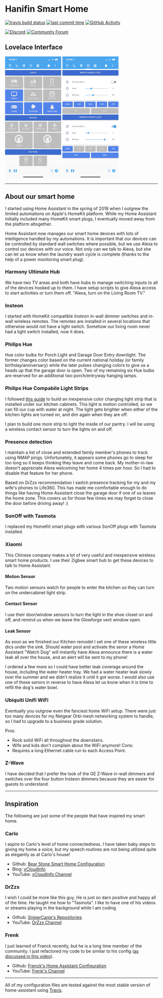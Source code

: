 # Hanifin Smart Home

[![travis build status][travis-build-status-shield]][travis-build-status] [![last commit time][github-last-commit]][github-master] [![GitHub Activity][commits-shield]][commits]

[![Discord][discord-shield]][discord]
[![Community Forum][forum-shield]][forum]

## Lovelace Interface
![home][lovelace-0] ![wakeup][lovelace-2]

---

## About our smart home
I started using Home Assistant in the spring of 2018 when I outgrew the limited automations on Apple's HomeKit platform. While my Home Assistant initially included many HomeKit smart plugs, I eventually moved away from the platform altogether.

Home Assistant now manages our smart home devices with lots of intelligence handled by my automations. It is important that our devices can be controlled by standard wall switches where possible, but we use Alexa to control our devices with our voice. Not only can we talk to Alexa, but she can let us know when the laundry wash cycle is complete (thanks to the help of a power monitoring smart plug).

### Harmony Ultimate Hub
We have two TV areas and both have hubs to manage switching inputs to all of the devices hooked up to them. I have setup scripts to give Alexa access to start activities or turn them off. "Alexa, turn on the Living Room TV."

### Insteon
I started with HomeKit compatible *Insteon* in-wall dimmer switches and in-wall wireless remotes. The remotes are installed in several locations that otherwise would not have a light switch. Somehow our living room never had a light switch installed, now it does.

### Philips Hue
Hue color bulbs for Porch Light and Garage Door Entry downlight. The former changes color based on the current national holiday (or family birthday/anniversary) while the later pulses changing colors to give us a heads up that the garage door is open. Two of my remaining six Hue bulbs are reserved for an additional two porch/entryway hanging lamps.

### Philips Hue Compabile Light Strips
I followed [this guide][hue-strip-guide] to build an inexpensive color changing light strip that is installed under our kitchen cabinets. This light is motion controlled, so we can fill our cup with water at night. The light gets brighter when either of the kitchen lights are turned on, and dim again when they are off.

I plan to build one more strip to light the inside of our pantry. I will be using a wireless contact sensor to turn the lights on and off.

### Presence detection
I maintain a list of close and extended family member's phones to track using NMAP pings. Unfortunately, it appears some phones go to sleep for too long so it keeps thinking they leave and come back. My mother-in-law doesn't appreciate Alexa welcoming her home 4 times per hour. So I had to disable that feature for her phone.

Based on DrZzs recommendation I switch presence tracking for my and my wife's phones to Life360. This has made me comfortable enough to do things like having Home Assistant close the garage door if one of us leaves the home zone. This covers us for those few times we may forget to close the door before driving away! :)

### SonOff with Tasmota
I replaced my HomeKit smart plugs with various SonOff plugs with Tasmota installed.

### Xiaomi
This Chinese company makes a lot of very useful and inexpensive wireless smart home products. I use their Zigbee smart hub to get these devices to talk to Home Assistant.
#### Motion Sensor
Two motion sensors watch for people to enter the kitchen so they can turn on the undercabinet light strip.
#### Contact Sensor
I use their door/window sensors to turn the light in the shoe closet on and off, and remind us when we leave the Glowforge vent window open.
#### Leak Sensor
As soon as we finished our Kitchen remodel I set one of these wireless little dics under the sink. Should water pool and activate the senor a Home Assistant "Watch Dog" will instantly have Alexa announce there is a water leak all over the house, and an alert will be sent to my phone!

I ordered a few more so I could have better leak coverage around the house, including the water heater tray. We had a water heater leak slowly over the summer and we didn't realize it until it got worse. I would also use one of these senors in reverse to have Alexa let us know when it is time to refill the dog's water bowl.

### Ubiquiti Unifi WiFi
Eventually you outgrow even the fanciest home WiFi setup. There were just too many devices for my Netgear Orbi mesh networking system to handle, so I had to upgrade to a business grade solution.

Pros:
* Rock solid WiFi all throughout the downstairs.
* Wife and kids don't complain about the WiFi anymore!
Cons:
* Requires a long Ethernet cable run to each Access Point.

### Z-Wave
I have decided that I prefer the look of the GE Z-Wave in-wall dimmers and switches over the four button Insteon dimmers because they are easier for guests to understand.

---

## Inspiration
The following are just some of the people that have inspired my smart home.

### Carlo
I aspire to Carlo's level of home connectedness. I have taken baby steps to giving my home a voice, but my speech routines are not being utilized quite as elegantly as at Carlo's house!
* Github: [Bear Stone Smart Home Configuration][carlo-github]
* Blog: [vCloudInfo][carlo-blog]
* YouTube: [vCloudInfo Channel][carlo-youtube]

### DrZzs
I wish I could be more like this guy. He is just so darn positive and happy all of the time. He taught me how to "Tasmota". I like to have one of his videos or streams playing in the background while I am coding.
* Github:  [SniperCanie's Repositories][drzzs-github]
* YouTube: [DrZzs Channel][drzzs-youtube]

### Frenk
I just learned of Franck recently, but he is a long time member of the community. I just refactored my code to be similar to his config ([as discussed in this video][frenk-youtube-config]).
* Github: [Frenck's Home Assistant Configuration][frenk-github]
* YouTube: [Frenk's Channel][frenk-youtube]

---

All of my configuration files are tested against the most stable version of home-assistant using [Travis][travis-build-status].


[lovelace-0]: ./README-images/0.png
[lovelace-2]: ./README-images/2.png

[commits-shield]: https://img.shields.io/github/commit-activity/y/brianhanifin/Home-AssistantConfig.svg
[commits]: https://github.com/brianhanifin/Home-AssistantConfig/commits/master
[github-last-commit]: https://img.shields.io/github/last-commit/BrianHanifin/Home-AssistantConfig.svg?style=plasticr
[github-master]: https://github.com/BrianHanifin/Home-AssistantConfig/commits/master
[discord-shield]: https://img.shields.io/discord/330944238910963714.svg
[discord]: https://discord.gg/c5DvZ4e
[forum-shield]: https://img.shields.io/badge/community-forum-brightgreen.svg
[forum]: https://community.home-assistant.io/u/brianhanifin/summary
[hue-strip-guide]:https://char.gd/blog/2018/building-better-cheaper-philips-hue-led-strips
[travis-build-status]: https://travis-ci.org/brianhanifin/Home-AssistantConfig
[travis-build-status-shield]: https://travis-ci.org/brianhanifin/Home-AssistantConfig.svg?branch=master

[carlo-blog]: https://www.vcloudinfo.com
[carlo-github]: https://github.com/CCOSTAN/Home-AssistantConfig
[carlo-youtube]: https://YouTube.com/vCloudInfo

[drzzs-github]: https://github.com/Snipercaine
[drzzs-youtube]: https://www.youtube.com/channel/UC7G4tLa4Kt6A9e3hJ-HO8ng

[frenk-github]: https://github.com/frenck/home-assistant-config/
[frenk-youtube]: https://www.youtube.com/user/Frenck
[frenk-youtube-config]: https://youtu.be/lndeybw21PY